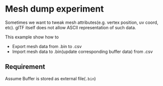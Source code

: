 # Mesh dump experiment

Sometimes we want to tweak mesh attributes(e.g. vertex position, uv coord, etc).
glTF itself does not allow ASCII representation of such data.

This example show how to

- Export mesh data from .bin to .csv
- Import mesh data to .bin(update corresponding buffer data) from .csv

## Requirement

Assume Buffer is stored as external file(`.bin`)

